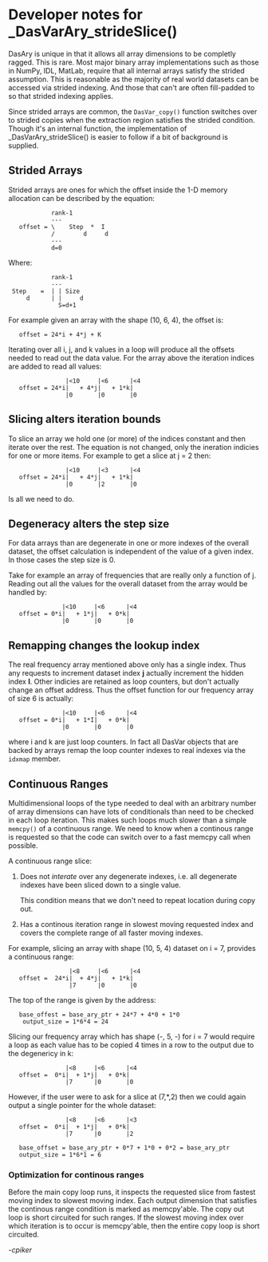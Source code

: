# Developer notes for \_DasVarAry_strideSlice()

DasAry is unique in that it allows all array dimensions to be completly ragged.
This is rare.  Most major binary array implementations such as those in NumPy, 
IDL, MatLab, require that all internal arrays satisfy the strided assumption.
This is reasonable as the majority of real world datasets can be accessed 
via strided indexing.  And those that can't are often fill-padded to so that
strided indexing applies.

Since strided arrays are common, the `DasVar_copy()` function switches over
to strided copies when the extraction region satisfies the strided condition.
Though it's an internal function, the implementation of \_DasVarAry_strideSlice()
is easier to follow if a bit of background is supplied.

## Strided Arrays

Strided arrays are ones for which the offset inside the 1-D memory allocation
can be described by the equation:
```
            rank-1
            ---
   offset = \    Step  *  I
            /        d     d
            ---
            d=0
```
Where:
```
            rank-1
            ---
 Step    =  | | Size 
     d      | |     d
	          S=d+1
```                
For example given an array with the shape (10, 6, 4), the offset is:
```
   offset = 24*i + 4*j + K
```	
Iterating over all i, j, and k values in a loop will produce all the offsets
needed to read out the data value.  For the array above the iteration indices
are added to read all values:
```
                |<10     |<6      |<4
   offset = 24*i|   + 4*j|   + 1*k|
                |0       |0       |0
```

## Slicing alters iteration bounds

To slice an array we hold one (or more) of the indices constant and then 
iterate over the rest.  The equation is not changed, only the ineration
indicies for one or more items.  For example to get a slice at j = 2 
then:

```
                |<10     |<3      |<4
   offset = 24*i|   + 4*j|   + 1*k|
                |0       |2       |0
```

Is all we need to do.

## Degeneracy alters the step size

For data arrays than are degenerate in one or more indexes of the overall
dataset, the offset calculation is independent of the value of a given index.
In those cases the step size is 0.  

Take for example an array of frequencies that are really only a function of j.
Reading out all the values for the overall dataset from the array would be
handled by:
```
               |<10     |<6      |<4
   offset = 0*i|   + 1*j|   + 0*k|
               |0       |0       |0
```

## Remapping changes the lookup index

The real frequency array mentioned above only has a single index.  Thus any
requests to increment dataset index **j** actually increment the hidden index
**I**.  Other indicies are retained as loop counters, but don't actually 
change an offset address.  Thus the offset function for our frequency array
of size 6 is actually:
```
               |<10     |<6      |<4
   offset = 0*i|   + 1*I|   + 0*k|
               |0       |0       |0
```
where i and k are just loop counters.  In fact all DasVar objects that are
backed by arrays remap the loop counter indexes to real indexes via the `idxmap`
member.

## Continuous Ranges

Multidimensional loops of the type needed to deal with an arbitrary number of
array dimensions can have lots of conditionals than need to be checked in each
loop iteration.  This makes such loops much slower than a simple `memcpy()` of
a continuous range.  We need to know when a continous range is requested so that
the code can switch over to a fast memcpy call when possible.

A continuous range slice:

  1. Does not *interate* over any degenerate indexes, i.e. all degenerate
     indexes have been sliced down to a single value.
	  
     This condition means that we don't need to repeat location during copy out.

  2. Has a continous iteration range in slowest moving requested index
     and covers the complete range of all faster moving indexes.

For example, slicing an array with shape (10, 5, 4) dataset on i = 7, provides
a continuous range:
```
                 |<8     |<6      |<4
   offset =  24*i|  + 4*j|   + 1*k|
                 |7      |0       |0
```
The top of the range is given by the address:
```
   base_offest = base_ary_ptr + 24*7 + 4*0 + 1*0
	output_size = 1*6*4 = 24
```
Slicing our frequency array which has shape (-, 5, -) for i = 7 would require
a loop as each value has to be copied 4 times in a row to the output due to
the degenericy in k:
```
                |<8     |<6      |<4
   offset =  0*i|  + 1*j|   + 0*k|
                |7      |0       |0
```
However, if the user were to ask for a slice at (7,*,2) then we could again
output a single pointer for the whole dataset:
```
                |<8     |<6      |<3
   offset =  0*i|  + 1*j|   + 0*k|
                |7      |0       |2

   base_offset = base_ary_ptr + 0*7 + 1*0 + 0*2 = base_ary_ptr
   output_size = 1*6*1 = 6
```

### Optimization for continous ranges

Before the main copy loop runs, it inspects the requested slice from fastest
moving index to slowest moving index.  Each output dimension that satisfies
the continous range condition is marked as memcpy'able.  The copy out loop is
short circuited for such ranges.  If the slowest moving index over which iteration
is to occur is memcpy'able, then the entire copy loop is short circuited.

-*cpiker*
